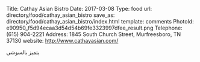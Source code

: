 Title:          Cathay Asian Bistro
Date:           2017-03-08
Type:           food
url:            directory/food/cathay_asian_bistro
save_as:        directory/food/cathay_asian_bistro/index.html
template:       comments
PhotoId:        e90950_f5d94ecaa3d54d54b69fe3323997dfee_result.png
Telephone:      (615) 904-2221
Address:        1845 South Church Street, Murfreesboro, TN 37130
website:        http://www.cathayasian.com/

يتميز بالسوشي
